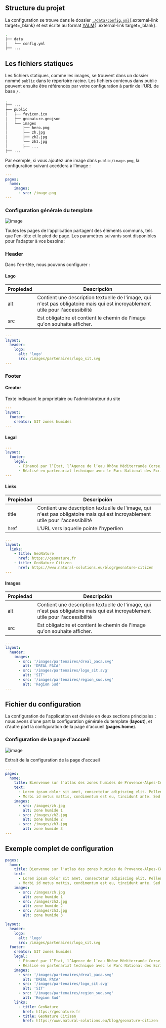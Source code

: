 ## Structure du projet

La configuration se trouve dans le dossier [`./data/config.yml`](https://gitlab.com/natural-solutions/geonature/zones-humides/atlas/-/blob/1-write-docs-to-install-and-config/data/config.yml){.external-link target=\_blank} et est écrite au format [YALM][yaml]{ .external-link target=\_blank}.

```bash
.
├── data
│   └── config.yml
├── ...
```

## Les fichiers statiques

Les fichiers statiques, comme les images, se trouvent dans un dossier nommé `public` dans le répertoire racine. Les fichiers contenus dans public peuvent ensuite être référencés par votre configuration à partir de l'URL de base `/`.

```bash
.
├── ...
├── public
│   ├── favicon.ico
│   ├── geonature.geojson
│   └── images
│       ├── hero.png
│       ├── zh.jpg
│       ├── zh2.jpg
│       └── zh3.jpg
│       ├── ...
├── ...
```

Par exemple, si vous ajoutez une image dans `public/image.png`, la configuration suivant accédera à l'image :

```yaml
---
pages:
  home:
    images:
      - src: /image.png
---
```

### Configuration générale du template

![image](./images/footer.png)

Toutes les pages de l'application partagent des éléments communs, tels que l'en-tête et le pied de page. Les paramètres suivants sont disponibles pour l'adapter à vos besoins :

### Header

Dans l'en-tête, nous pouvons configurer :

#### Logo

| Propiedad | Descripción                                                                                                                     |
| --------- | ------------------------------------------------------------------------------------------------------------------------------- |
| alt       | Contient une description textuelle de l'image, qui n'est pas obligatoire mais qui est incroyablement utile pour l'accessibilité |
| src       | Est obligatoire et contient le chemin de l'image qu'on souhaite afficher.                                                       |

```yaml
---
layout:
  header:
    logo:
      alt: 'logo'
      src: /images/partenaires/logo_sit.svg
---
```

### Footer

#### Creator

Texte indiquant le propriétaire ou l'administrateur du site

```yaml
---
layout:
  footer:
    creator: SIT zones humides
---
```

#### Legal

```yaml
---
layout:
  footer:
    legal:
      - Financé par l’Etat, l’Agence de l’eau Rhône Méditerranée Corse, la Région Provence-Alpes-Côte d’Azur et les Parcs naturels régionaux de Camargue, du Luberon, du Queyras, du Verdon et de la Sainte Baume.
      - Réalisé en partenariat technique avec le Parc National des Ecrins et le Conservatoire des Espaces Naturels
---
```

#### Links

| Propiedad | Descripción                                                                                                                     |
| --------- | ------------------------------------------------------------------------------------------------------------------------------- |
| title     | Contient une description textuelle de l'image, qui n'est pas obligatoire mais qui est incroyablement utile pour l'accessibilité |
| href      | L'URL vers laquelle pointe l'hyperlien                                                                                          |

```yaml
---
layout:
  links:
    - title: GeoNature
      href: https://geonature.fr
    - title: GeoNature Citizen
      href: https://www.natural-solutions.eu/blog/geonature-citizen
---
```

#### Images

| Propiedad | Descripción                                                                                                                     |
| --------- | ------------------------------------------------------------------------------------------------------------------------------- |
| alt       | Contient une description textuelle de l'image, qui n'est pas obligatoire mais qui est incroyablement utile pour l'accessibilité |
| src       | Est obligatoire et contient le chemin de l'image qu'on souhaite afficher.                                                       |

```yaml
---
layout:
  header:
    images:
      - src: '/images/partenaires/dreal_paca.svg'
        alt: 'DREAL PACA'
      - src: '/images/partenaires/logo_sit.svg'
        alt: 'SIT'
      - src: '/images/partenaires/region_sud.svg'
        alt: 'Region Sud'
---
```

## Fichier du configuration

La configuration de l'application est divisée en deux sections principales : nous avons d'une part la configuration générale du template (**layout**), et d'autre part la configuration de la page d'accueil (**pages.home**).

### Configuration de la page d'accueil

![image](./images/home.png)

Extrait de la configuration de la page d'accueil

```yaml
---
pages:
  home:
    title: Bienvenue sur l'atlas des zones humides de Provence-Alpes-Côte d’Azur
    text:
      - Lorem ipsum dolor sit amet, consectetur adipiscing elit. Pellentesque sed porta est, et fermentum ipsum. Pellentesque dictum augue sit amet neque ultricies condimentum. Etiam fringilla est aliquam lacus interdum, et commodo purus dapibus. Sed in fringilla orci, in egestas felis. Vestibulum ante ipsum primis in faucibus orci luctus et ultrices posuere cubilia curae; Duis sit amet aliquam dolor, sit amet tincidunt ipsum. Aliquam eget nunc dui. Nullam eget feugiat metus, et volutpat odio. Donec et libero vitae nisl pellentesque consequat. Morbi a mauris massa. Maecenas lobortis vehicula massa, a posuere libero imperdiet et. Integer vitae turpis ultrices, tincidunt neque at, aliquet augue. Nam non enim malesuada, pharetra nibh ut, maximus odio.
      - Morbi id metus mattis, condimentum est eu, tincidunt ante. Sed placerat vestibulum velit, vel imperdiet risus tempor vitae. Donec sit amet metus eros. Maecenas diam urna, venenatis vitae purus sit amet, dapibus tristique est. In tincidunt augue eget pharetra pulvinar. Etiam consectetur ligula ac gravida aliquam. Vivamus enim massa, tincidunt at justo id, iaculis commodo purus.
    images:
      - src: /images/zh.jpg
        alt: zone humide 1
      - src: /images/zh2.jpg
        alt: zone humide 2
      - src: /images/zh3.jpg
        alt: zone humide 3
---
```

## Exemple complet de configuration

```yaml
pages:
  home:
    title: Bienvenue sur l'atlas des zones humides de Provence-Alpes-Côte d’Azur
    text:
      - Lorem ipsum dolor sit amet, consectetur adipiscing elit. Pellentesque sed porta est, et fermentum ipsum. Pellentesque dictum augue sit amet neque ultricies condimentum. Etiam fringilla est aliquam lacus interdum, et commodo purus dapibus. Sed in fringilla orci, in egestas felis. Vestibulum ante ipsum primis in faucibus orci luctus et ultrices posuere cubilia curae; Duis sit amet aliquam dolor, sit amet tincidunt ipsum. Aliquam eget nunc dui. Nullam eget feugiat metus, et volutpat odio. Donec et libero vitae nisl pellentesque consequat. Morbi a mauris massa. Maecenas lobortis vehicula massa, a posuere libero imperdiet et. Integer vitae turpis ultrices, tincidunt neque at, aliquet augue. Nam non enim malesuada, pharetra nibh ut, maximus odio.
      - Morbi id metus mattis, condimentum est eu, tincidunt ante. Sed placerat vestibulum velit, vel imperdiet risus tempor vitae. Donec sit amet metus eros. Maecenas diam urna, venenatis vitae purus sit amet, dapibus tristique est. In tincidunt augue eget pharetra pulvinar. Etiam consectetur ligula ac gravida aliquam. Vivamus enim massa, tincidunt at justo id, iaculis commodo purus.
    images:
      - src: /images/zh.jpg
        alt: zone humide 1
      - src: /images/zh2.jpg
        alt: zone humide 2
      - src: /images/zh3.jpg
        alt: zone humide 3

layout:
  header:
    logo:
      alt: 'logo'
      src: /images/partenaires/logo_sit.svg
  footer:
    creator: SIT zones humides
    legal:
      - Financé par l’Etat, l’Agence de l’eau Rhône Méditerranée Corse, la Région Provence-Alpes-Côte d’Azur et les Parcs naturels régionaux de Camargue, du Luberon, du Queyras, du Verdon et de la Sainte Baume.
      - Réalisé en partenariat technique avec le Parc National des Ecrins et le Conservatoire des Espaces Naturels
    images:
      - src: '/images/partenaires/dreal_paca.svg'
        alt: 'DREAL PACA'
      - src: '/images/partenaires/logo_sit.svg'
        alt: 'SIT'
      - src: '/images/partenaires/region_sud.svg'
        alt: 'Region Sud'
    links:
      - title: GeoNature
        href: https://geonature.fr
      - title: GeoNature Citizen
        href: https://www.natural-solutions.eu/blog/geonature-citizen
```

[yaml]: https://fr.wikipedia.org/wiki/YAML
